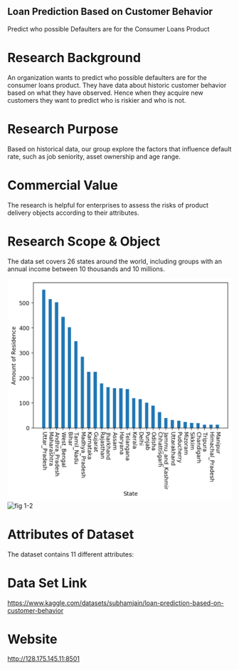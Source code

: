 ## Loan Prediction Based on Customer Behavior
 
Predict who possible Defaulters are for the Consumer Loans Product

# Research Background

An organization wants to predict who possible defaulters are for the consumer loans product. They have data about historic customer behavior based on what they have observed. Hence when they acquire new customers they want to predict who is riskier and who is not.

# Research Purpose

Based on historical data, our group explore the factors that influence default rate, such as job seniority, asset ownership and age range.

# Commercial Value

The research is helpful for enterprises to assess the risks of product delivery objects according to their attributes.

# Research Scope & Object

The data set covers 26 states around the world, including groups with an annual income between 10 thousands and 10 millions. 

![fig 1-1](dataset1.png)
![fig 1-2](/exercises/114/pic14.png "Fig 1-2 The Research Objects of Dataset")

# Attributes of Dataset
The dataset contains 11 different attributes:


# Data Set Link 

<https://www.kaggle.com/datasets/subhamjain/loan-prediction-based-on-customer-behavior>

# Website 

<http://128.175.145.11:8501>